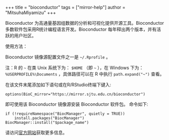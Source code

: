 +++
title = "bioconductor"
tags = ["mirror-help"]
author = "MitsuhaMiyamizu"
+++

Bioconductor 为高通量基因组数据的分析和可视化提供开源工具。Bioconductor多数软件包采用R统计编程语言开发。Bioconductor 每年释出两个版本，并有活跃的用户社区。

使用方法：

Bioconductor 镜像源配置文件之一是 `~/.Rprofile` 。

注：R 的 `~` 在类 Unix 系统下为： `$HOME` （即 `~` ），在 Windows 下为： `%USERPROFILE%\Documents` ，具体路径可以在 R 中执行 `path.expand("~")` 查看。

在该文件末尾添加如下语句或在R/RStudio终端下键入:

```
options(BioC_mirror="https://mirror.sjtu.edu.cn/bioconductor")
```
即可使用该 Bioconductor 镜像源安装 Bioconductor 软件包。
命令如下:

```
if (!requireNamespace("BiocManager", quietly = TRUE))
    install.packages("BiocManager")
BiocManager::install("$package_name")
```

请访问[官方网站](http://bioconductor.org/)获取更多信息。
